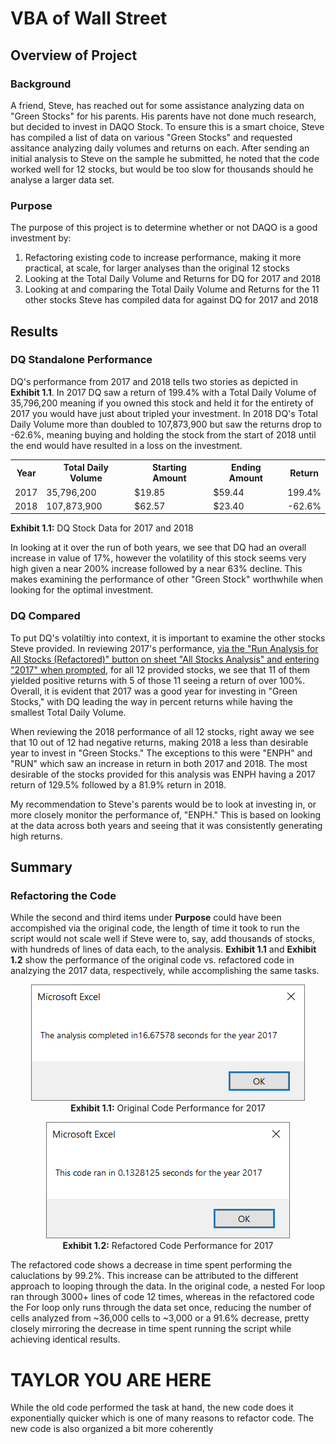 <h1>VBA of Wall Street</h1>

<h2>Overview of Project</h2>

<h3>Background</h3>

  <p>
  A friend, Steve, has reached out for some assistance analyzing data on "Green Stocks" for his parents.  His parents have not done much research, but decided to invest in DAQO Stock.  To ensure this is a smart choice, Steve has compiled a list of data on various "Green Stocks" and requested assitance analyzing daily volumes and returns on each. After sending an initial analysis to Steve on the sample he submitted, he noted that the code worked well for 12 stocks, but would be too slow for thousands should he analyse a larger data set.
  </p>

<h3>Purpose</h3>

  <p>
  The purpose of this project is to determine whether or not DAQO is a good investment by:
    <ol>
      <li>Refactoring existing code to increase performance, making it more practical, at scale, for larger analyses than the original 12 stocks</li>
      <li>Looking at the Total Daily Volume and Returns for DQ for 2017 and 2018</li>
      <li>Looking at and comparing the Total Daily Volume and Returns for the 11 other stocks Steve has compiled data for against DQ for 2017 and 2018</li>
    </ol>
  </p>

<h2>Results</h2>

<h3>DQ Standalone Performance</h3>
  
  <p>DQ's performance from 2017 and 2018 tells two stories as depicted in <b>Exhibit 1.1</b>.  In 2017 DQ saw a return of 199.4% with a Total Daily Volume of 35,796,200 meaning if you owned this stock and held it for the entirety of 2017 you would have just about tripled your investment.  In 2018 DQ's Total Daily Volume more than doubled to 107,873,900 but saw the returns drop to -62.6%, meaning buying and holding the stock from the start of 2018 until the end would have resulted in a loss on the investment.
  </p>
  
  <p align="center">
  <table>
    <tr>
      <th>Year</th>
      <th>Total Daily Volume</th>
      <th>Starting Amount</th>
      <th>Ending Amount</th>
      <th>Return</th>
    </tr>
    <tr>
      <td>2017</td>
      <td>35,796,200</td>
      <td>$19.85</td>
      <td>$59.44</td>
      <td>199.4%</td>
    </tr>
    <tr>
      <td>2018</td>
      <td>107,873,900</td>
      <td>$62.57</td>
      <td>$23.40</td>
      <td>-62.6%</td>
    </tr>
  </table>
  <b>Exhibit 1.1:</b> DQ Stock Data for 2017 and 2018
  </p>
  
  <p>
  In looking at it over the run of both years, we see that DQ had an overall increase in value of 17%, however the volatility of this stock seems very high given a near 200% increase followed by a near 63% decline.  This makes examining the performance of other "Green Stock" worthwhile when looking for the optimal investment.
  </p>
  
<h3>DQ Compared</h3>
  
  <p>
  To put DQ's volatiltiy into context, it is important to examine the other stocks Steve provided.  In reviewing 2017's performance, <a href="https://github.com/tc9993/stock-analysis/blob/main/VBA_Challenge.xlsm" target="_blank">via the "Run Analysis for All Stocks (Refactored)" button on sheet "All Stocks Analysis" and entering "2017" when prompted</a>, for all 12 provided stocks, we see that 11 of them yielded positive returns with 5 of those 11 seeing a return of over 100%.  Overall, it is evident that 2017 was a good year for investing in "Green Stocks," with DQ leading the way in percent returns while having the smallest Total Daily Volume.
  </p>
  <p>
  When reviewing the 2018 performance of all 12 stocks, right away we see that 10 out of 12 had negative returns, making 2018 a less than desirable year to invest in "Green Stocks."  The exceptions to this were "ENPH" and "RUN" which saw an increase in return in both 2017 and 2018.  The most desirable of the stocks provided for this analysis was ENPH having a 2017 return of 129.5% followed by a 81.9% return in 2018.
  </p>
  <p>
  My recommendation to Steve's parents would be to look at investing in, or more closely monitor the performance of, "ENPH."  This is based on looking at the data across both years and seeing that it was consistently generating high returns.
  </p>

<h2>Summary</h2>

<h3>Refactoring the Code</h3>

  <p>
  While the second and third items under <b>Purpose</b> could have been accompished via the original code, the length of time it took to run the script would not scale well if Steve were to, say, add thousands of stocks, with hundreds of lines of data each, to the analysis.  <b>Exhibit 1.1</b> and <b>Exhibit 1.2</b> show the performance of the original code vs. refactored code in analzying the 2017 data, respectively, while accomplishing the same tasks.
  </p>
  <p align="center">
  <img src="https://github.com/tc9993/stock-analysis/blob/main/Resources/Original_Code_2017.png?raw=true" alt="Original Code Performance for 2017"><br>
  <b>Exhibit 1.1:</b> Original Code Performance for 2017
  </p>
  <p align = "center">
  <img src="https://github.com/tc9993/stock-analysis/blob/main/Resources/VBA_Challenge_2017.png?raw=true" alt="Refactored Code Performance for 2017"><br>
  <b>Exhibit 1.2:</b> Refactored Code Performance for 2017
  </p>
  <p>
  The refactored code shows a decrease in time spent performing the caluclations by 99.2%.  This increase can be attributed to the different approach to looping through the data.  In the original code, a nested For loop ran through 3000+ lines of code 12 times, whereas in the refactored code the For loop only runs through the data set once, reducing the number of cells analyzed from ~36,000 cells to ~3,000 or a 91.6% decrease, pretty closely mirroring the decrease in time spent running the script while achieving identical results.
  </p>
  <p>
  <H1>TAYLOR YOU ARE HERE</H1>
  While the old code performed the task at hand, the new code does it exponentially quicker which is one of many reasons to refactor code.  The new code is also organized a bit more coherently

